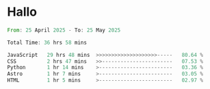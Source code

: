 # Hallo
<!--START_SECTION:waka-->

```rust
From: 25 April 2025 - To: 25 May 2025

Total Time: 36 hrs 58 mins

JavaScript   29 hrs 48 mins  >>>>>>>>>>>>>>>>>>>>-----   80.64 %
CSS          2 hrs 47 mins   >>-----------------------   07.53 %
Python       1 hr 14 mins    >------------------------   03.36 %
Astro        1 hr 7 mins     >------------------------   03.05 %
HTML         1 hr 5 mins     >------------------------   02.97 %
```

<!--END_SECTION:waka-->
